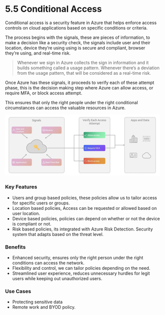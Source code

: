 # 5.5 Conditional Access

Conditional access is a security feature in Azure that helps enforce access controls on cloud applications based on specific conditions or criteria.

The process begins with the signals, these are pieces of information, to make a decision like a security check, the signals include user and their location, device they’re using using is secure and compliant, browser they’re using, and real-time risk. 

> Whenever we sign in Azure collects the sign in information and it builds something called a usage pattern. Whenever there’s a deviation from the usage pattern, that will be considered as a real-time risk.
> 

Once Azure has these signals, it proceeds to verify each of these attempt phase, this is the decision making step where Azure can allow access, or require MFA, or block access attempt.

This ensures that only the right people under the right conditional circumstances can access the valuable resources in Azure.

 

![image.png](image%204.png)

### Key Features

- Users and group based policies, these policies allow us to tailor access for specific users or groups.
- Location based policies, Access can be requested or allowed based on user location.
- Device based policies, policies can depend on whether or not the device is compliant or not.
- Risk based policies, its integrated with Azure Risk Detection. Security system that adapts based on the threat level.

### Benefits

- Enhanced security, ensures only the right person under the right conditions can access the network.
- Flexibility and control, we can tailor policies depending on the need.
- Streamlined user experience, reduces unnecessary hurdles for legit users while keeping out unauthorized users.

### Use Cases

- Protecting sensitive data
- Remote work and BYOD policy.